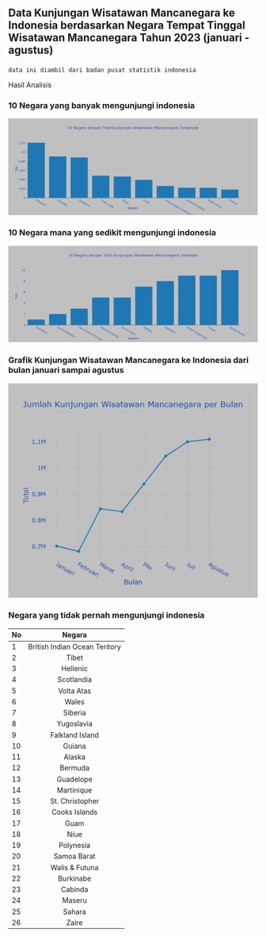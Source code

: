 ## Data Kunjungan Wisatawan Mancanegara ke Indonesia berdasarkan Negara Tempat Tinggal Wisatawan Mancanegara Tahun 2023 (januari - agustus)

`data ini diambil dari badan pusat statistik indonesia`

Hasil Analisis

### 10 Negara yang banyak mengunjungi indonesia

![10 Negara mana yang paling banyak mengunjungi indonesia](./hasil%20visualisasi/10%20Negara%20dengan%20Total%20Kunjungan%20Wisatawan%20Mancanegara%20Terbanyak.png)

### 10 Negara mana yang sedikit mengunjungi indonesia

![10 Negara mana yang paling banyak mengunjungi indonesia](./hasil%20visualisasi/10%20Negara%20dengan%20Total%20Kunjungan%20Wisatawan%20Mancanegara%20Terendah.png)

### Grafik Kunjungan Wisatawan Mancanegara ke Indonesia dari bulan januari sampai agustus

![10 Negara mana yang paling banyak mengunjungi indonesia](./hasil%20visualisasi/Grafik%20Jumlah%20Kunjungan%20Wisatawan%20Mancanegara%20per%20Bulan.png)

### Negara yang tidak pernah mengunjungi indonesia

| No  |            Negara             |
| :-- | :---------------------------: |
| 1   | British Indian Ocean Teritory |
| 2   |             Tibet             |
| 3   |           Hellenic            |
| 4   |          Scotlandia           |
| 5   |          Volta Atas           |
| 6   |             Wales             |
| 7   |            Siberia            |
| 8   |          Yugoslavia           |
| 9   |        Falkland Island        |
| 10  |            Guiana             |
| 11  |            Alaska             |
| 12  |            Bermuda            |
| 13  |           Guadelope           |
| 14  |          Martinique           |
| 15  |        St. Christopher        |
| 16  |         Cooks Islands         |
| 17  |             Guam              |
| 18  |             Niue              |
| 19  |           Polynesia           |
| 20  |          Samoa Barat          |
| 21  |        Walis & Futuna         |
| 22  |           Burkinabe           |
| 23  |            Cabinda            |
| 24  |            Maseru             |
| 25  |            Sahara             |
| 26  |             Zaire             |
